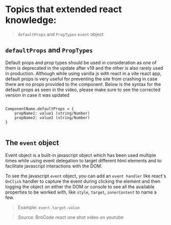 # Topics that extended react knowledge:

> <code>defaultProps</code> and <code>PropTypes</code>
> <code>event</code> object

## <code>defaultProps</code> and <code>PropTypes</code>

Default props and prop types should be used in consideration as one of them is deprecated in the update after v19 and the other is also rarely used in production. Although while using vanilla js with react in a vite react app, default props is very useful for preventing the site from crashing in case there are no props provided to the component. Below is the syntax for the default props as seen in the video, please make sure to see the corrected version in case it was updated

<pre>
<code>
ComponentName.defaultProps = {
    propName1: value1 (string/Number)
    propName2: value2 (string/Number)
}
</code>
</pre>

## The <code>event</code> object

Event object is a built-in javascript object which has been used multiple times while using event delegation to target different html elements and to facilitate javascript interactions with the DOM.

To see the javascript <code>event</code> object, you can add an <code>event handler</code> like react's <code>OnClick</code> handler to capture the event during clicking the element and then logging the object on either the DOM or console to see all the available properties to be worked with, like <code>style</code>, <code>target</code>, <code>innerContent</code> to name a few.

> Example: <code>event.target.value</code>

> Source: BroCode react one shot video on youtube